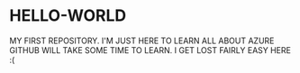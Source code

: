 # HELLO-WORLD
MY FIRST REPOSITORY.
I'M JUST HERE TO LEARN ALL ABOUT AZURE
GITHUB WILL TAKE SOME TIME TO LEARN. I GET LOST FAIRLY EASY HERE 
:(
